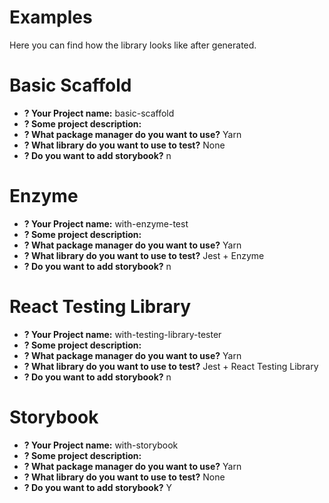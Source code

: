 # Examples

Here you can find how the library looks like after generated.

# Basic Scaffold

- **? Your Project name:** basic-scaffold
- **? Some project description:**
- **? What package manager do you want to use?** Yarn
- **? What library do you want to use to test?** None
- **? Do you want to add storybook?** n

# Enzyme

- **? Your Project name:** with-enzyme-test
- **? Some project description:**
- **? What package manager do you want to use?** Yarn
- **? What library do you want to use to test?** Jest + Enzyme
- **? Do you want to add storybook?** n

# React Testing Library

- **? Your Project name:** with-testing-library-tester
- **? Some project description:**
- **? What package manager do you want to use?** Yarn
- **? What library do you want to use to test?** Jest + React Testing Library
- **? Do you want to add storybook?** n

# Storybook

- **? Your Project name:** with-storybook
- **? Some project description:**
- **? What package manager do you want to use?** Yarn
- **? What library do you want to use to test?** None
- **? Do you want to add storybook?** Y
